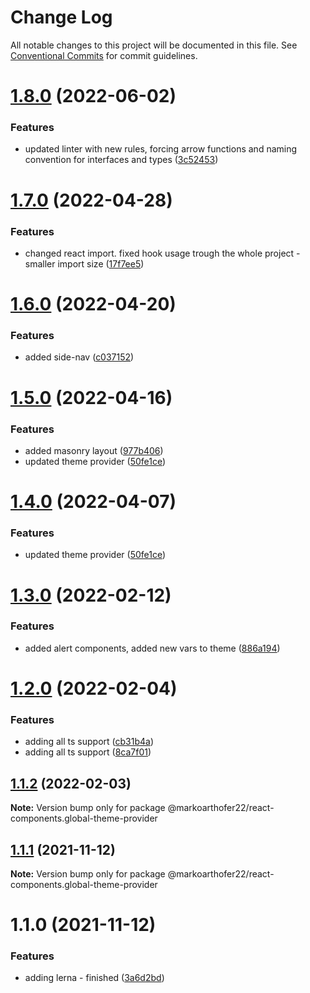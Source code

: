 # Change Log

All notable changes to this project will be documented in this file.
See [Conventional Commits](https://conventionalcommits.org) for commit guidelines.

# [1.8.0](https://github.com/markoarthofer22/react-components/compare/@markoarthofer22/react-components.global-theme-provider@1.7.0...@markoarthofer22/react-components.global-theme-provider@1.8.0) (2022-06-02)


### Features

* updated linter with new rules, forcing arrow functions and naming convention for interfaces and types ([3c52453](https://github.com/markoarthofer22/react-components/commit/3c52453d506f86781a1e069afa3afbe48be6d912))





# [1.7.0](https://github.com/markoarthofer22/react-components/compare/@markoarthofer22/react-components.global-theme-provider@1.6.0...@markoarthofer22/react-components.global-theme-provider@1.7.0) (2022-04-28)


### Features

* changed react import. fixed hook usage trough the whole project - smaller import size ([17f7ee5](https://github.com/markoarthofer22/react-components/commit/17f7ee5fbab26d1b33d6cbbb2e9c1ee858c04db1))





# [1.6.0](https://github.com/markoarthofer22/react-components/compare/@markoarthofer22/react-components.global-theme-provider@1.5.0...@markoarthofer22/react-components.global-theme-provider@1.6.0) (2022-04-20)


### Features

* added side-nav ([c037152](https://github.com/markoarthofer22/react-components/commit/c037152038338d8c194eeb4ff30cebc25046f7c0))





# [1.5.0](https://github.com/markoarthofer22/react-components/compare/@markoarthofer22/react-components.global-theme-provider@1.3.0...@markoarthofer22/react-components.global-theme-provider@1.5.0) (2022-04-16)


### Features

* added masonry layout ([977b406](https://github.com/markoarthofer22/react-components/commit/977b4063cf5a4df01a812ab8d532d315afd476b7))
* updated theme provider ([50fe1ce](https://github.com/markoarthofer22/react-components/commit/50fe1ce2d4d88dc36cf62da923ef08b4c4f93e31))





# [1.4.0](https://github.com/markoarthofer22/react-components/compare/@markoarthofer22/react-components.global-theme-provider@1.3.0...@markoarthofer22/react-components.global-theme-provider@1.4.0) (2022-04-07)


### Features

* updated theme provider ([50fe1ce](https://github.com/markoarthofer22/react-components/commit/50fe1ce2d4d88dc36cf62da923ef08b4c4f93e31))





# [1.3.0](https://github.com/markoarthofer22/react-components/compare/@markoarthofer22/react-components.global-theme-provider@1.2.0...@markoarthofer22/react-components.global-theme-provider@1.3.0) (2022-02-12)


### Features

* added alert components, added new vars to theme ([886a194](https://github.com/markoarthofer22/react-components/commit/886a19422948fde3c30335c12dd041b335e39935))





# [1.2.0](https://github.com/markoarthofer22/react-components/compare/@markoarthofer22/react-components.global-theme-provider@1.1.2...@markoarthofer22/react-components.global-theme-provider@1.2.0) (2022-02-04)


### Features

* adding all ts support ([cb31b4a](https://github.com/markoarthofer22/react-components/commit/cb31b4aee37bcd4a7617a49d61b181a4bde72574))
* adding all ts support ([8ca7f01](https://github.com/markoarthofer22/react-components/commit/8ca7f01aaccb8e60ad63072c3bca1374112bbc87))





## [1.1.2](https://github.com/markoarthofer22/react-components/compare/@markoarthofer22/react-components.global-theme-provider@1.1.1...@markoarthofer22/react-components.global-theme-provider@1.1.2) (2022-02-03)

**Note:** Version bump only for package @markoarthofer22/react-components.global-theme-provider





## [1.1.1](https://github.com/markoarthofer22/react-components/compare/@markoarthofer22/react-components.global-theme-provider@1.1.0...@markoarthofer22/react-components.global-theme-provider@1.1.1) (2021-11-12)

**Note:** Version bump only for package @markoarthofer22/react-components.global-theme-provider





# 1.1.0 (2021-11-12)


### Features

* adding lerna - finished ([3a6d2bd](https://github.com/markoarthofer22/react-components/commit/3a6d2bd05ae4ea91d1150b5d94d9097c94206911))
